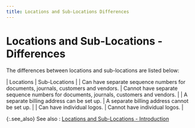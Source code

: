 ```yaml
---
title: Locations and Sub-Locations Differences
---
```


# Locations and Sub-Locations - Differences


The differences between locations and sub-locations are listed below:


| Locations | Sub-Locations |
| Can have separate sequence numbers for documents, journals,  customers and vendors. | Cannot have separate sequence numbers for documents,  journals, customers and vendors. |
| A separate billing address can be set up. | A separate billing address cannot be set up. |
| Can have individual logos. | Cannot have individual logos. |



{:.see_also}
See also
: [Locations  and Sub-Locations - Introduction]({{site.sc_baseurl}}/options/locations-and-sub-locations/locations_and_departments.html)
